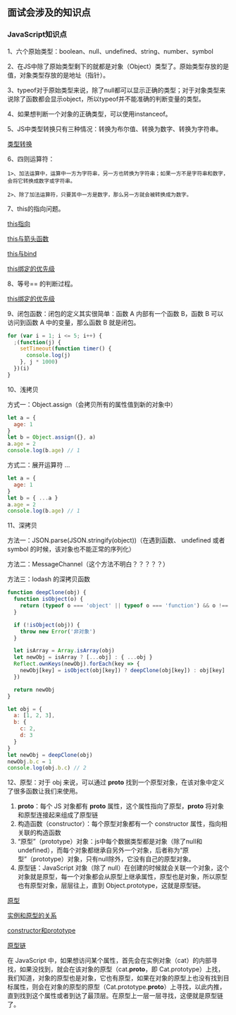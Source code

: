 ## 面试会涉及的知识点

### JavaScript知识点
1、六个原始类型：boolean、null、undefined、string、number、symbol

2、在JS中除了原始类型剩下的就都是对象（Object）类型了。原始类型存放的是值，对象类型存放的是地址（指针）。

3、typeof对于原始类型来说，除了null都可以显示正确的类型；对于对象类型来说除了函数都会显示object，所以typeof并不能准确的判断变量的类型。

4、如果想判断一个对象的正确类型，可以使用instanceof。

5、JS中类型转换只有三种情况：转换为布尔值、转换为数字、转换为字符串。

[类型转换](./img/类型转换.png)

6、四则运算符：

    1>、加法运算中，运算中一方为字符串，另一方也转换为字符串；如果一方不是字符串和数字，会将它转换成数字或字符串。

    2>、除了加法运算符，只要其中一方是数字，那么另一方就会被转换成为数字。

7、this的指向问题。

[this指向](./img/this.png)

[this与箭头函数](./img/this与箭头函数.png)

[this与bind](./img/this与bind.png)

[this绑定的优先级](./img/this绑定的优先级.png)

8、等号== 的判断过程。

[this绑定的优先级](./img/等号和全等.jpeg)

9、闭包函数：闭包的定义其实很简单：函数 A 内部有一个函数 B，函数 B 可以访问到函数 A 中的变量，那么函数 B 就是闭包。
``` js
for (var i = 1; i <= 5; i++) {
  ;(function(j) {
    setTimeout(function timer() {
      console.log(j)
    }, j * 1000)
  })(i)
}
```

10、浅拷贝

方式一：Object.assign（会拷贝所有的属性值到新的对象中）
``` js
let a = {
  age: 1
}
let b = Object.assign({}, a)
a.age = 2
console.log(b.age) // 1
```

方式二：展开运算符 ...
``` js
let a = {
  age: 1
}
let b = { ...a }
a.age = 2
console.log(b.age) // 1
```

11、深拷贝

方法一：JSON.parse(JSON.stringify(object))（在遇到函数、 undefined 或者 symbol 的时候，该对象也不能正常的序列化）

方法二：MessageChannel（这个方法不明白？？？？？）

方法三：lodash 的深拷贝函数
```js
function deepClone(obj) {
  function isObject(o) {
    return (typeof o === 'object' || typeof o === 'function') && o !== null
  }

  if (!isObject(obj)) {
    throw new Error('非对象')
  }

  let isArray = Array.isArray(obj)
  let newObj = isArray ? [...obj] : { ...obj }
  Reflect.ownKeys(newObj).forEach(key => {
    newObj[key] = isObject(obj[key]) ? deepClone(obj[key]) : obj[key]
  })

  return newObj
}

let obj = {
  a: [1, 2, 3],
  b: {
    c: 2,
    d: 3
  }
}
let newObj = deepClone(obj)
newObj.b.c = 1
console.log(obj.b.c) // 2
```

12、原型：对于 obj 来说，可以通过 __proto__ 找到一个原型对象，在该对象中定义了很多函数让我们来使用。

1. __proto__：每个 JS 对象都有 __proto__ 属性，这个属性指向了原型，__proto__ 将对象和原型连接起来组成了原型链
2. 构造函数（constructor）：每个原型对象都有一个 constructor 属性，指向相关联的构造函数
3. “原型”（prototype）对象：js中每个数据类型都是对象（除了null和undefined），而每个对象都继承自另外一个对象，后者称为“原型”（prototype）对象，只有null除外，它没有自己的原型对象。
4. 原型链：JavaScript 对象（除了 null）在创建的时候就会关联一个对象，这个对象就是原型，每一个对象都会从原型上继承属性，原型也是对象，所以原型也有原型对象，层层往上，直到 Object.prototype，这就是原型链。

[原型](./img/原型.jpeg)

[实例和原型的关系](./img/实例和原型的关系.png)

[constructor和prototype](./img/constructor和prototype.png)

[原型链](./img/原型链.png)

在 JavaScript 中，如果想访问某个属性，首先会在实例对象（cat）的内部寻找，如果没找到，就会在该对象的原型（cat.__proto__，即 Cat.prototype）上找，我们知道，对象的原型也是对象，它也有原型，如果在对象的原型上也没有找到目标属性，则会在对象的原型的原型（Cat.prototype.__proto__）上寻找，以此内推，直到找到这个属性或者到达了最顶层。在原型上一层一层寻找，这便就是原型链了。

